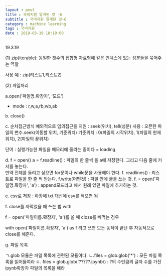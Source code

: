 ```yaml
---
layout : post
title : 국비지원 알게된 것 -6
subtitle : 국비지원 알게된 것-6
category : machine learning
tags : 국비지원
date : 2019-03-19 18:10:00
---
```


19.3.19

(1) zip(iterable): 동일한 갯수의 집합형 자료형에 같은 인덱스에 있는 성분들을 묶어주는 역할

사용 예 : zip(리스트1,리스트2)

(2) 파일처리

a.open('파일명.확장자', '모드')
   - mode : r,w,a,rb,wb,ab

b. close()

c. 순차접근방식
예외적으로 임의접근을 지원 : seek(위치), tell(성분)
사용 : 오픈한 파일의 변수.seek(이동할 위치, 기준위치)
       기준위치 : 0(파일의 시작위치), 1(파일의 현재위치), 2(파일의 끝위치)

단어 : 실행가능한 파일을 메모리에 올리는 중이다  =  loading

d. f = open()
   a = f.readline() : 파일의 한 줄씩 을 a에 저장한다. 그리고 다음 줄에 커서를 놓는다.  
                      만약 전체를 돌리고 싶으면 for문이나 while문을 사용해야 한다.
   f. readlines() : 리스트로 파일을 한 줄 씩 받는다.
   f.write(어떤것) : 파일 안에 글을 쓰는 것.
   f. = open('파일명.확장자', 'a') : append모드라고 해서 원래 있던 파일에 추가하는 것.

e. csv로 저장 : 확장에 txt 대신에 csv를 적으면 됨

f. close를 까먹었을 때 쓰는 법 with

   f = open('파일이름.확장자', 'a')를 쓸 때 close를 빼먹는 경우

   with open('파일이름.확장자', 'a') as f 라고 쓰면 모든 동작이 끝난 후 자동적으로 close를 해준다.

g. 파일 목록

ㄱ.glob 모듈은 파일 목록에 관련된 모듈이다.
ㄴ.files = glob.glob('\*') : 모든 파일 목록을 읽어들여라
ㄷ. files = glob.glob('?????.ipynb/) : ?의 수만큼의 글자 수를 가진 ipynb확장자 파일의 목록을 해라
